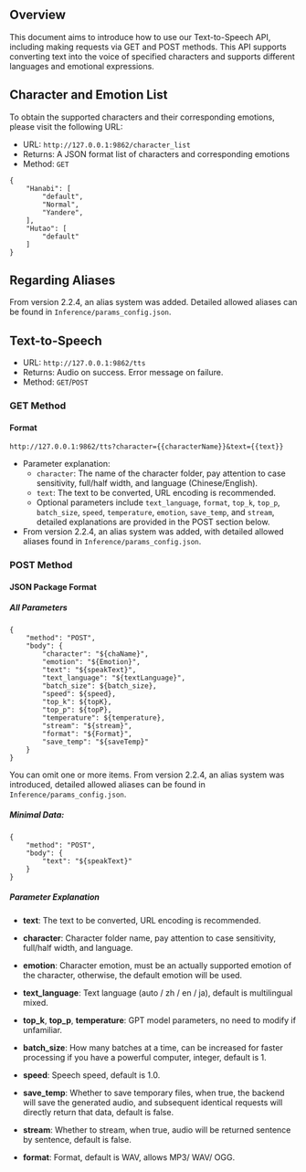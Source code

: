 ## Overview

This document aims to introduce how to use our Text-to-Speech API, including making requests via GET and POST methods. This API supports converting text into the voice of specified characters and supports different languages and emotional expressions.

## Character and Emotion List

To obtain the supported characters and their corresponding emotions, please visit the following URL:

- URL: `http://127.0.0.1:9862/character_list`
- Returns: A JSON format list of characters and corresponding emotions
- Method: `GET`

```
{
    "Hanabi": [
        "default",
        "Normal",
        "Yandere",
    ],
    "Hutao": [
        "default"
    ]
}
```

## Regarding Aliases

From version 2.2.4, an alias system was added. Detailed allowed aliases can be found in `Inference/params_config.json`.

## Text-to-Speech

- URL: `http://127.0.0.1:9862/tts`
- Returns:  Audio on success. Error message on failure.
- Method: `GET`/`POST`

### GET Method

#### Format

```
http://127.0.0.1:9862/tts?character={{characterName}}&text={{text}}
```

- Parameter explanation:
  - `character`: The name of the character folder, pay attention to case sensitivity, full/half width, and language (Chinese/English).
  - `text`: The text to be converted, URL encoding is recommended.
  - Optional parameters include `text_language`, `format`, `top_k`, `top_p`, `batch_size`, `speed`, `temperature`, `emotion`, `save_temp`, and `stream`, detailed explanations are provided in the POST section below.
- From version 2.2.4, an alias system was added, with detailed allowed aliases found in `Inference/params_config.json`.

### POST Method

#### JSON Package Format

##### All Parameters

```
{
    "method": "POST",
    "body": {
        "character": "${chaName}",
        "emotion": "${Emotion}",
        "text": "${speakText}",
        "text_language": "${textLanguage}",
        "batch_size": ${batch_size},
        "speed": ${speed},
        "top_k": ${topK},
        "top_p": ${topP},
        "temperature": ${temperature},
        "stream": "${stream}",
        "format": "${Format}",
        "save_temp": "${saveTemp}"
    }
}
```

You can omit one or more items. From version 2.2.4, an alias system was introduced, detailed allowed aliases can be found in `Inference/params_config.json`.

##### Minimal Data:

```
{
    "method": "POST",
    "body": {
        "text": "${speakText}"
    }
}
```

##### Parameter Explanation

- **text**: The text to be converted, URL encoding is recommended.
- **character**: Character folder name, pay attention to case sensitivity, full/half width, and language.
- **emotion**: Character emotion, must be an actually supported emotion of the character, otherwise, the default emotion will be used.
- **text_language**: Text language (auto / zh / en / ja), default is multilingual mixed. 
- **top_k**, **top_p**, **temperature**: GPT model parameters, no need to modify if unfamiliar.

- **batch_size**: How many batches at a time, can be increased for faster processing if you have a powerful computer, integer, default is 1.
- **speed**: Speech speed, default is 1.0.
- **save_temp**: Whether to save temporary files, when true, the backend will save the generated audio, and subsequent identical requests will directly return that data, default is false.
- **stream**: Whether to stream, when true, audio will be returned sentence by sentence, default is false.
- **format**: Format, default is WAV, allows MP3/ WAV/ OGG.


